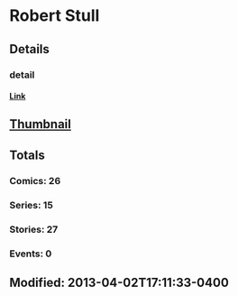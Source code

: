 # Robert  Stull 
## Details
### detail
#### [Link](http://marvel.com/comics/creators/470/robert_stull?utm_campaign=apiRef&utm_source=225578a89fc76f3d20fbffda5d17a88d)
## [Thumbnail](http://i.annihil.us/u/prod/marvel/i/mg/1/70/4bb4bbb67a2bb.jpg)
## Totals
### Comics: 26
### Series: 15
### Stories: 27
### Events: 0
## Modified: 2013-04-02T17:11:33-0400